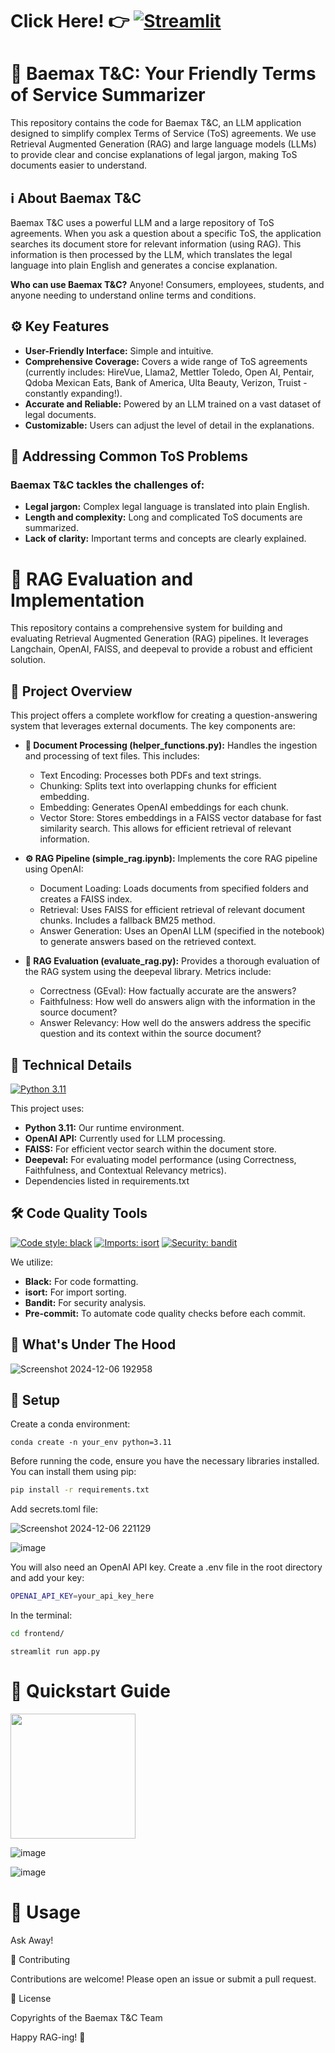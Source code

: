 
# Click Here! 👉 [![Streamlit](https://docs.streamlit.io/logo.svg)](https://baemaxtc.streamlit.app/)

# 🚀 Baemax T&C: Your Friendly Terms of Service Summarizer

This repository contains the code for Baemax T&C, an LLM application designed to simplify complex Terms of Service (ToS) agreements.  We use Retrieval Augmented Generation (RAG) and large language models (LLMs) to provide clear and concise explanations of legal jargon, making ToS documents easier to understand.


## ℹ️ About Baemax T&C

Baemax T&C uses a powerful LLM and a large repository of ToS agreements. When you ask a question about a specific ToS, the application searches its document store for relevant information (using RAG). This information is then processed by the LLM, which translates the legal language into plain English and generates a concise explanation.

**Who can use Baemax T&C?**  Anyone! Consumers, employees, students, and anyone needing to understand online terms and conditions.

## ⚙️ Key Features

* **User-Friendly Interface:** Simple and intuitive.
* **Comprehensive Coverage:**  Covers a wide range of ToS agreements (currently includes: HireVue, Llama2, Mettler Toledo, Open AI, Pentair, Qdoba Mexican Eats, Bank of America, Ulta Beauty, Verizon, Truist - constantly expanding!).
* **Accurate and Reliable:**  Powered by an LLM trained on a vast dataset of legal documents.
* **Customizable:** Users can adjust the level of detail in the explanations.


## 🎯 Addressing Common ToS Problems

### Baemax T&C tackles the challenges of:

* **Legal jargon:** Complex legal language is translated into plain English.
* **Length and complexity:**  Long and complicated ToS documents are summarized.
* **Lack of clarity:**  Important terms and concepts are clearly explained.

# 🚀 RAG Evaluation and Implementation 

This repository contains a comprehensive system for building and evaluating Retrieval Augmented Generation (RAG) pipelines.  It leverages Langchain, OpenAI, FAISS, and deepeval to provide a robust and efficient solution.

## 📁 Project Overview

This project offers a complete workflow for creating a question-answering system that leverages external documents. The key components are:

* **📄 Document Processing (helper_functions.py):**  Handles the ingestion and processing of text files. This includes:
    * Text Encoding: Processes both PDFs and text strings.
    * Chunking: Splits text into overlapping chunks for efficient embedding.
    * Embedding: Generates OpenAI embeddings for each chunk.
    * Vector Store: Stores embeddings in a FAISS vector database for fast similarity search.  This allows for efficient retrieval of relevant information.

* **⚙️ RAG Pipeline (simple_rag.ipynb):**  Implements the core RAG pipeline using OpenAI:
    * Document Loading: Loads documents from specified folders and creates a FAISS index.
    * Retrieval: Uses FAISS for efficient retrieval of relevant document chunks.  Includes a fallback BM25 method.
    * Answer Generation: Uses an OpenAI LLM (specified in the notebook) to generate answers based on the retrieved context.

* **🤖 RAG Evaluation (evaluate_rag.py):**  Provides a thorough evaluation of the RAG system using the deepeval library. Metrics include:
    * Correctness (GEval): How factually accurate are the answers?
    * Faithfulness: How well do answers align with the information in the source document?
    * Answer Relevancy: How well do the answers address the specific question and its context within the source document?

## 💪 Technical Details
[![Python 3.11](https://img.shields.io/badge/python-3.11-blue.svg)](https://www.python.org/downloads/release/python-311/)

This project uses:

* **Python 3.11:** Our runtime environment.
* **OpenAI API:**  Currently used for LLM processing.
* **FAISS:** For efficient vector search within the document store.
* **Deepeval:** For evaluating model performance (using Correctness, Faithfulness, and Contextual Relevancy metrics).
* Dependencies listed in requirements.txt

## 🛠️ Code Quality Tools
[![Code style: black](https://img.shields.io/badge/code%20style-black-000000.svg)](https://github.com/psf/black)
[![Imports: isort](https://img.shields.io/badge/%20imports-isort-%231674b1?style=flat&labelColor=ef8336)](https://pycqa.github.io/isort/)
[![Security: bandit](https://img.shields.io/badge/security-bandit-yellow.svg)](https://github.com/PyCQA/bandit)

We utilize:

* **Black:** For code formatting.
* **isort:** For import sorting.
* **Bandit:** For security analysis.
* **Pre-commit:** To automate code quality checks before each commit.

## 🦾 What's Under The Hood
![Screenshot 2024-12-06 192958](https://github.com/user-attachments/assets/5715a14c-aa15-4380-9a02-7decbb7cabf7)

## 🐍 Setup

Create a conda environment:
```
conda create -n your_env python=3.11
```
Before running the code, ensure you have the necessary libraries installed. You can install them using pip:

```bash
pip install -r requirements.txt
```
Add secrets.toml file:

![Screenshot 2024-12-06 221129](https://github.com/user-attachments/assets/ba4c491d-2dd0-4672-9a78-59212f56e35e)

![image](https://github.com/user-attachments/assets/c0c2d0f0-a913-43ed-8e68-30079dfd96b3)

You will also need an OpenAI API key. Create a .env file in the root directory and add your key:

```bash
OPENAI_API_KEY=your_api_key_here
```
In the terminal: 
```bash
cd frontend/
```
```
streamlit run app.py
```

# 🤪 Quickstart Guide
[<img src="https://github.com/user-attachments/assets/25b1217d-4778-4790-909f-f2d95ba55822" width="200"/>](https://share.streamlit.io/)

![image](https://github.com/user-attachments/assets/dc17c7b8-7492-426d-8f88-a600737bf6dd)

![image](https://github.com/user-attachments/assets/438232b2-ce8e-4f6c-9390-183ea72351b3)


# 🤖 Usage
Ask Away! 

🤝 Contributing

Contributions are welcome! Please open an issue or submit a pull request.

📝 License

Copyrights of the Baemax T&C Team

Happy RAG-ing! 🎉
